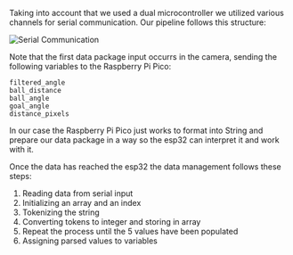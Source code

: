 Taking into account that we used a dual microcontroller we utilized various channels for serial communication. Our pipeline follows this structure:  

![Serial Communication](\assets\soccer\Programming\serialdiagram.png)

Note that the first data package input occurrs in the camera, sending the following variables to the Raspberry Pi Pico: 

```
filtered_angle
ball_distance
ball_angle
goal_angle
distance_pixels
```

In our case the Raspberry Pi Pico just works to format into String and prepare our data package in a way so the esp32 can interpret it and work with it. 

Once the data has reached the esp32 the data management follows these steps: 

1. Reading data from serial input
2. Initializing an array and an index
3. Tokenizing the string
4. Converting tokens to integer and storing in array
5. Repeat the process until the 5 values have been populated
6. Assigning parsed values to variables